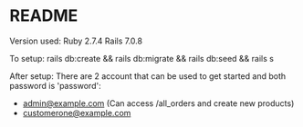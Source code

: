 # README

Version used:
Ruby 2.7.4
Rails 7.0.8

To setup:
rails db:create && rails db:migrate && rails db:seed && rails s

After setup:
There are 2 account that can be used to get started and both password is 'password':

- admin@example.com (Can access /all_orders and create new products)
- customerone@example.com
